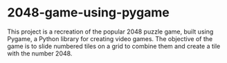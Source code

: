 # 2048-game-using-pygame
This project is a recreation of the popular 2048 puzzle game, built using Pygame, a Python library for creating video games. The objective of the game is to slide numbered tiles on a grid to combine them and create a tile with the number 2048.
